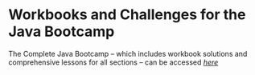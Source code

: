 # Workbooks and Challenges for the Java Bootcamp

The Complete Java Bootcamp – which includes workbook solutions and comprehensive lessons for all sections – can be accessed *[here](https://rslim087a.github.io/zero-devops-roadmap/)*
